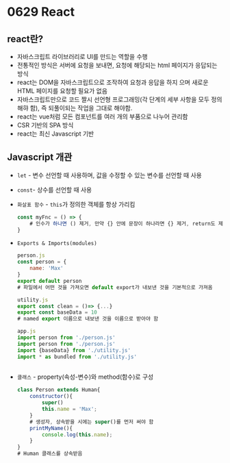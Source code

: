 # 0629 React



## react란?

- 자바스크립트 라이브러리로 UI를 만드는 역할을 수행
- 전통적인 방식은 서버에 요청을 보내면, 요청에 해당되는 html 페이지가 응답되는 방식
- react는 DOM을 자바스크립트으로 조작하여 요청과 응답을 하지 으며 새로운 HTML 페이지를 요청할 필요가 없음
- 자바스크립트만으로 코드 짤시 선언형 프로그래밍(각 단계의 세부 사항을 모두 정의해햐 함), 즉 되풀이되는 작업을 그대로 해야함.
- react는 vue처럼 모든 컴포넌트를 여러 개의 부품으로 나누어 관리함
- CSR 기반의 SPA 방식
- react는 최신 Javascript 기반



##  Javascript 개관

- `let` - 변수 선언할 때 사용하며, 값을 수정할 수 있는 변수를 선언할 때 사용

- `const`- 상수를 선언할 때 사용

- `화살표 함수` - `this`가 정의한 객체를 항상 가리킴

  ```javascript
  const myFnc = () => {
      # 인수가 하나면 () 제거, 만약 {} 안에 문장이 하나라면 {} 제거, return도 제거 가능
  }
  ```

- `Exports & Imports(modules)` 

  ```javascript
  person.js
  const person = {
      name: 'Max'
  }
  export default person 
  # 파일에서 어떤 것을 가져오면 default export가 내보낸 것을 기본적으로 가져옴
  
  utility.js
  export const clean = ()=> {...}
  export const baseData = 10
  # named export 이름으로 내보낸 것을 이름으로 받아야 함
  
  app.js
  import person from './person.js'
  import person from './person.js'
  import {baseData} from './utility.js'
  import * as bundled from './utility.js'     
                             
  ```

- `클래스` - property(속성-변수)와 method(함수)로 구성

  ```javascript
  class Person extends Human{
      constructor(){
          super()
          this.name = 'Max';
      }
      # 생성자, 상속받을 시에는 super()를 먼저 써야 함
      printMyName(){
          console.log(this.name);
      }
  }
  # Human 클래스를 상속받음
  ```

  

